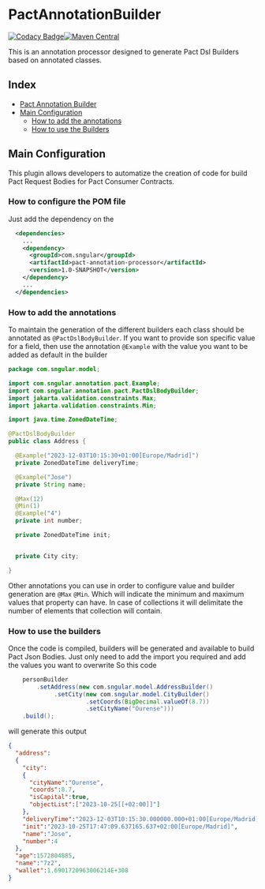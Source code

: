 # PactAnnotationBuilder

[![Codacy Badge](https://app.codacy.com/project/badge/Grade/67f7406f9b79477faae81cc93ed79395)](https://app.codacy.com/gh/sngular/pact-annotation-processor/dashboard?utm_source=gh&utm_medium=referral&utm_content=&utm_campaign=Badge_grade)[![Maven Central](https://img.shields.io/maven-central/v/com.sngular/pact-annotation-processor?label=Maven%20Central)](https://search.maven.org/search?q=g:%22com.sngular%22%20AND%20a:%22pact-annotation-processor%22)

This is an annotation processor designed to generate Pact Dsl Builders based on annotated classes.

## Index

- [Pact Annotation Builder](#pact-annotation-builder)
- [Main Configuration](#main-configuration)
  - [How to add the annotations](#how-to-add-the-annotations)
  - [How to use the Builders](#how-to-use-the-builders)

## Main Configuration

This plugin allows developers to automatize the creation of code for build Pact Request Bodies for Pact Consumer Contracts.

### How to configure the POM file

Just add the dependency on the 
```xml
  <dependencies>
    ...
    <dependency>
      <groupId>com.sngular</groupId>
      <artifactId>pact-annotation-processor</artifactId>
      <version>1.0-SNAPSHOT</version>
    </dependency>
    ...
  </dependencies>
```

### How to add the annotations

To maintain the generation of the different builders each class should be annotated as `@PactDslBodyBuilder`.
If you want to provide son specific value for a field, then use the annotation `@Example` with the value you want to be added as default in the builder

```java
package com.sngular.model;

import com.sngular.annotation.pact.Example;
import com.sngular.annotation.pact.PactDslBodyBuilder;
import jakarta.validation.constraints.Max;
import jakarta.validation.constraints.Min;

import java.time.ZonedDateTime;

@PactDslBodyBuilder
public class Address {

  @Example("2023-12-03T10:15:30+01:00[Europe/Madrid]")
  private ZonedDateTime deliveryTime;

  @Example("Jose")
  private String name;

  @Max(12)
  @Min(1)
  @Example("4")
  private int number;

  private ZonedDateTime init;


  private City city;

}
```
Other annotations you can use in order to configure value and builder generation are `@Max` `@Min`. Which will indicate the minimum and maximum values that property can have. In case of collections it will delimitate the number of elements that collection will contain.

### How to use the builders

Once the code is compiled, builders will be generated and available to build Pact Json Bodies. Just only need to add the import you required and add the values you want to overwrite
So this code 
```java
    personBuilder
        .setAddress(new com.sngular.model.AddressBuilder()
             .setCity(new com.sngular.model.CityBuilder()
                      .setCoords(BigDecimal.valueOf(8.7))
                      .setCityName("Ourense")))
    .build();
```
will generate this output

```json
{
  "address":
  {
    "city":
    {
      "cityName":"Ourense",
      "coords":8.7,
      "isCapital":true,
      "objectList":["2023-10-25[[+02:00]]"]
    },
    "deliveryTime":"2023-12-03T10:15:30.000000.000+01:00[Europe/Madrid]",
    "init":"2023-10-25T17:47:09.637165.637+02:00[Europe/Madrid]",
    "name":"Jose",
    "number":4
  },
  "age":1572804885,
  "name":"7z2",
  "wallet":1.6901720963006214E+308
}
```